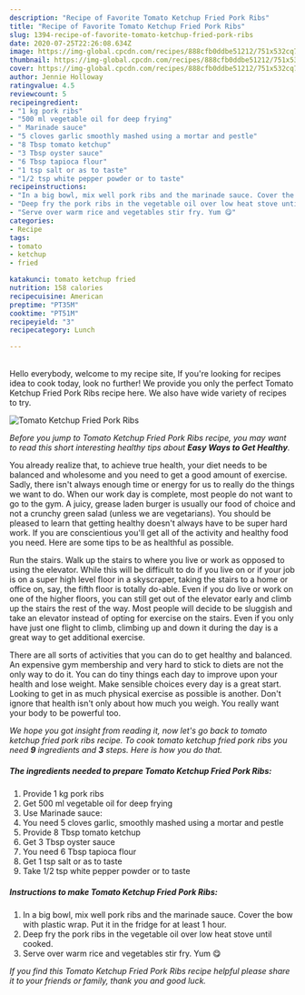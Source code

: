 ```yaml
---
description: "Recipe of Favorite Tomato Ketchup Fried Pork Ribs"
title: "Recipe of Favorite Tomato Ketchup Fried Pork Ribs"
slug: 1394-recipe-of-favorite-tomato-ketchup-fried-pork-ribs
date: 2020-07-25T22:26:08.634Z
image: https://img-global.cpcdn.com/recipes/888cfb0ddbe51212/751x532cq70/tomato-ketchup-fried-pork-ribs-recipe-main-photo.jpg
thumbnail: https://img-global.cpcdn.com/recipes/888cfb0ddbe51212/751x532cq70/tomato-ketchup-fried-pork-ribs-recipe-main-photo.jpg
cover: https://img-global.cpcdn.com/recipes/888cfb0ddbe51212/751x532cq70/tomato-ketchup-fried-pork-ribs-recipe-main-photo.jpg
author: Jennie Holloway
ratingvalue: 4.5
reviewcount: 5
recipeingredient:
- "1 kg pork ribs"
- "500 ml vegetable oil for deep frying"
- " Marinade sauce"
- "5 cloves garlic smoothly mashed using a mortar and pestle"
- "8 Tbsp tomato ketchup"
- "3 Tbsp oyster sauce"
- "6 Tbsp tapioca flour"
- "1 tsp salt or as to taste"
- "1/2 tsp white pepper powder or to taste"
recipeinstructions:
- "In a big bowl, mix well pork ribs and the marinade sauce. Cover the bow with plastic wrap. Put it in the fridge for at least 1 hour."
- "Deep fry the pork ribs in the vegetable oil over low heat stove until cooked."
- "Serve over warm rice and vegetables stir fry. Yum 😋"
categories:
- Recipe
tags:
- tomato
- ketchup
- fried

katakunci: tomato ketchup fried 
nutrition: 158 calories
recipecuisine: American
preptime: "PT35M"
cooktime: "PT51M"
recipeyield: "3"
recipecategory: Lunch

---
```

<br>
Hello everybody, welcome to my recipe site, If you're looking for recipes idea to cook today, look no further! We provide you only the perfect Tomato Ketchup Fried Pork Ribs recipe here. We also have wide variety of recipes to try.
<br>


![Tomato Ketchup Fried Pork Ribs](https://img-global.cpcdn.com/recipes/888cfb0ddbe51212/751x532cq70/tomato-ketchup-fried-pork-ribs-recipe-main-photo.jpg)

<i>Before you jump to Tomato Ketchup Fried Pork Ribs recipe, you may want to read this short interesting healthy tips about <strong>Easy Ways to Get Healthy</strong>.</i>

You already realize that, to achieve true health, your diet needs to be balanced and wholesome and you need to get a good amount of exercise. Sadly, there isn't always enough time or energy for us to really do the things we want to do. When our work day is complete, most people do not want to go to the gym. A juicy, grease laden burger is usually our food of choice and not a crunchy green salad (unless we are vegetarians). You should be pleased to learn that getting healthy doesn't always have to be super hard work. If you are conscientious you'll get all of the activity and healthy food you need. Here are some tips to be as healthful as possible.

Run the stairs. Walk up the stairs to where you live or work as opposed to using the elevator. While this will be difficult to do if you live on or if your job is on a super high level floor in a skyscraper, taking the stairs to a home or office on, say, the fifth floor is totally do-able. Even if you do live or work on one of the higher floors, you can still get out of the elevator early and climb up the stairs the rest of the way. Most people will decide to be sluggish and take an elevator instead of opting for exercise on the stairs. Even if you only have just one flight to climb, climbing up and down it during the day is a great way to get additional exercise. 

There are all sorts of activities that you can do to get healthy and balanced. An expensive gym membership and very hard to stick to diets are not the only way to do it. You can do tiny things each day to improve upon your health and lose weight. Make sensible choices every day is a great start. Looking to get in as much physical exercise as possible is another. Don't ignore that health isn't only about how much you weigh. You really want your body to be powerful too. 


<i>We hope you got insight from reading it, now let's go back to tomato ketchup fried pork ribs recipe. To cook tomato ketchup fried pork ribs you need <strong>9</strong> ingredients and <strong>3</strong> steps. Here is how you do that.
</i>

##### The ingredients needed to prepare Tomato Ketchup Fried Pork Ribs:

1. Provide 1 kg pork ribs
1. Get 500 ml vegetable oil for deep frying
1. Use  Marinade sauce:
1. You need 5 cloves garlic, smoothly mashed using a mortar and pestle
1. Provide 8 Tbsp tomato ketchup
1. Get 3 Tbsp oyster sauce
1. You need 6 Tbsp tapioca flour
1. Get 1 tsp salt or as to taste
1. Take 1/2 tsp white pepper powder or to taste


##### Instructions to make Tomato Ketchup Fried Pork Ribs:

1. In a big bowl, mix well pork ribs and the marinade sauce. Cover the bow with plastic wrap. Put it in the fridge for at least 1 hour.
1. Deep fry the pork ribs in the vegetable oil over low heat stove until cooked.
1. Serve over warm rice and vegetables stir fry. Yum 😋


<i>If you find this Tomato Ketchup Fried Pork Ribs recipe helpful please share it to your friends or family, thank you and good luck.</i>
